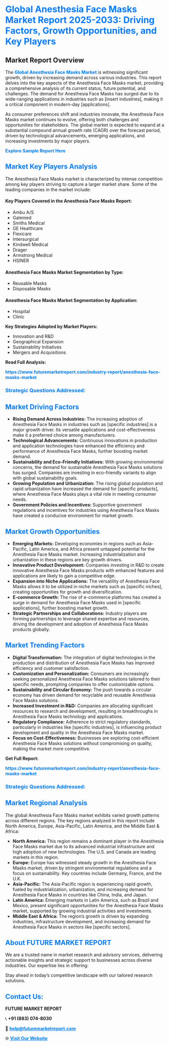 <h1 style="color: #007BFF;">Global Anesthesia Face Masks Market Report 2025-2033: Driving Factors, Growth Opportunities, and Key Players</h1>

<section id="overview">
<h2>Market Report Overview</h2>
<p>The <a href="https://www.futuremarketreport.com/industry-report/anesthesia-face-masks-market" style="color: #007BFF; text-decoration: none;"><strong>Global Anesthesia Face Masks Market</strong></a> is witnessing significant growth, driven by increasing demand across various industries. This report delves into the key aspects of the Anesthesia Face Masks market, providing a comprehensive analysis of its current status, future potential, and challenges. The demand for Anesthesia Face Masks has surged due to its wide-ranging applications in industries such as [insert industries], making it a critical component in modern-day [applications].</p>
<p>As consumer preferences shift and industries innovate, the Anesthesia Face Masks market continues to evolve, offering both challenges and opportunities for stakeholders. The global market is expected to expand at a substantial compound annual growth rate (CAGR) over the forecast period, driven by technological advancements, emerging applications, and increasing investments by major players.</p>
</section>

<section id="overview">
<p><a href="https://www.futuremarketreport.com/request-sample/reportId=76947" style="color: #007BFF; text-decoration: none;"><strong>Explore Sample Report Here</strong></a></p>
</section>

<section id="key-players">
<h2 style="color: #007BFF;">Market Key Players Analysis</h2>
<p>The Anesthesia Face Masks market is characterized by intense competition among key players striving to capture a larger market share. Some of the leading companies in the market include:</p>
<h4>Key Players Covered in the Anesthesia Face Masks Report:</h4>
<ul><li>Ambu A/S</li><li>Galemed</li><li>Smiths Medical</li><li>GE Healthcare</li><li>Flexicare</li><li>Intersurgical</li><li>Kindwell Medical</li><li>Drager</li><li>Armstrong Medical</li><li>HSINER</li></ul>
<h4>Anesthesia Face Masks Market Segmentation by Type:</h4>
<ul><li>Reusable Masks</li><li>Disposable Masks</li></ul>

<h4>Anesthesia Face Masks Market Segmentation by Application:</h4>
<ul><li>Hospital</li><li>Clinic</li></ul>
<p><strong>Key Strategies Adopted by Market Players:</strong></p>
<ul>
<li>Innovation and R&D</li>
<li>Geographical Expansion</li>
<li>Sustainability Initiatives</li>
<li>Mergers and Acquisitions</li>
</ul>
</section>

<section>
<p><strong>Read Full Analysis: </strong></p><a href="https://www.futuremarketreport.com/industry-report/anesthesia-face-masks-market" style="color: #007BFF; text-decoration: none;"><strong>https://www.futuremarketreport.com/industry-report/anesthesia-face-masks-market</strong></a>
<h3 style="color: #007BFF;">Strategic Questions Addressed:</h3>
</section>

<section id="driving-factors">
<h2 style="color: #007BFF;">Market Driving Factors</h2>
<ul>
<li><strong>Rising Demand Across Industries:</strong> The increasing adoption of Anesthesia Face Masks in industries such as [specific industries] is a major growth driver. Its versatile applications and cost-effectiveness make it a preferred choice among manufacturers.</li>
<li><strong>Technological Advancements:</strong> Continuous innovations in production and application technologies have enhanced the efficiency and performance of Anesthesia Face Masks, further boosting market demand.</li>
<li><strong>Sustainability and Eco-Friendly Initiatives:</strong> With growing environmental concerns, the demand for sustainable Anesthesia Face Masks solutions has surged. Companies are investing in eco-friendly variants to align with global sustainability goals.</li>
<li><strong>Growing Population and Urbanization:</strong> The rising global population and rapid urbanization have increased the demand for [specific products], where Anesthesia Face Masks plays a vital role in meeting consumer needs.</li>
<li><strong>Government Policies and Incentives:</strong> Supportive government regulations and incentives for industries using Anesthesia Face Masks have created a conducive environment for market growth.</li>
</ul>
</section>

<section id="growth-opportunities">
<h2 style="color: #007BFF;">Market Growth Opportunities</h2>
<ul>
<li><strong>Emerging Markets:</strong> Developing economies in regions such as Asia-Pacific, Latin America, and Africa present untapped potential for the Anesthesia Face Masks market. Increasing industrialization and urbanization in these regions are key growth drivers.</li>
<li><strong>Innovative Product Development:</strong> Companies investing in R&D to create innovative Anesthesia Face Masks products with enhanced features and applications are likely to gain a competitive edge.</li>
<li><strong>Expansion into Niche Applications:</strong> The versatility of Anesthesia Face Masks allows it to be utilized in niche markets such as [specific niches], creating opportunities for growth and diversification.</li>
<li><strong>E-commerce Growth:</strong> The rise of e-commerce platforms has created a surge in demand for Anesthesia Face Masks used in [specific applications], further boosting market growth.</li>
<li><strong>Strategic Partnerships and Collaborations:</strong> Industry players are forming partnerships to leverage shared expertise and resources, driving the development and adoption of Anesthesia Face Masks products globally.</li>
</ul>
</section>

<section id="trending-factors">
<h2 style="color: #007BFF;">Market Trending Factors</h2>
<ul>
<li><strong>Digital Transformation:</strong> The integration of digital technologies in the production and distribution of Anesthesia Face Masks has improved efficiency and customer satisfaction.</li>
<li><strong>Customization and Personalization:</strong> Consumers are increasingly seeking personalized Anesthesia Face Masks solutions tailored to their specific needs, prompting companies to offer customizable options.</li>
<li><strong>Sustainability and Circular Economy:</strong> The push towards a circular economy has driven demand for recyclable and reusable Anesthesia Face Masks solutions.</li>
<li><strong>Increased Investment in R&D:</strong> Companies are allocating significant resources to research and development, resulting in breakthroughs in Anesthesia Face Masks technology and applications.</li>
<li><strong>Regulatory Compliance:</strong> Adherence to strict regulatory standards, particularly in industries like [specific industries], is influencing product development and quality in the Anesthesia Face Masks market.</li>
<li><strong>Focus on Cost-Effectiveness:</strong> Businesses are exploring cost-efficient Anesthesia Face Masks solutions without compromising on quality, making the market more competitive.</li>
</ul>
</section>

<section>
<p><strong>Get Full Report: </strong></p><a href="https://www.futuremarketreport.com/industry-report/anesthesia-face-masks-market" style="color: #007BFF; text-decoration: none;"><strong>https://www.futuremarketreport.com/industry-report/anesthesia-face-masks-market</strong></a>
<h3 style="color: #007BFF;">Strategic Questions Addressed:</h3>
</section>


<section id="regional-analysis">
<h2 style="color: #007BFF;">Market Regional Analysis</h2>
<p>The global Anesthesia Face Masks market exhibits varied growth patterns across different regions. The key regions analyzed in this report include North America, Europe, Asia-Pacific, Latin America, and the Middle East & Africa:</p>
<ul>
<li><strong>North America:</strong> This region remains a dominant player in the Anesthesia Face Masks market due to its advanced industrial infrastructure and high adoption of new technologies. The U.S. and Canada are leading markets in this region.</li>
<li><strong>Europe:</strong> Europe has witnessed steady growth in the Anesthesia Face Masks market, driven by stringent environmental regulations and a focus on sustainability. Key countries include Germany, France, and the U.K.</li>
<li><strong>Asia-Pacific:</strong> The Asia-Pacific region is experiencing rapid growth, fueled by industrialization, urbanization, and increasing demand for Anesthesia Face Masks in countries like China, India, and Japan.</li>
<li><strong>Latin America:</strong> Emerging markets in Latin America, such as Brazil and Mexico, present significant opportunities for the Anesthesia Face Masks market, supported by growing industrial activities and investments.</li>
<li><strong>Middle East & Africa:</strong> The region’s growth is driven by expanding industries, infrastructure development, and increasing demand for Anesthesia Face Masks in sectors like [specific sectors].</li>
</ul>
</section>

<footer>
<h2 style="color: #007BFF;">About FUTURE MARKET REPORT</h2>
<p>We are a trusted name in market research and advisory services, delivering actionable insights and strategic support to businesses across diverse industries. Our expertise lies in offering:</p>

<p>Stay ahead in today’s competitive landscape with our tailored research solutions.</p>

<h2 style="color: #007BFF;">Contact Us:</h2>
<p><strong>FUTURE MARKET REPORT</strong></p>
<p>📞 <strong>+91 (883) 074-8030</strong></p>
<p>📧 <strong><a href="mailto:help@futuremarketreport.com" style="color: #007BFF;">help@futuremarketreport.com</a></strong></p>
<p>🌐 <strong><a href="https://www.futuremarketreport.com/" style="color: #007BFF;">Visit Our Website</a></strong></p>
</footer>